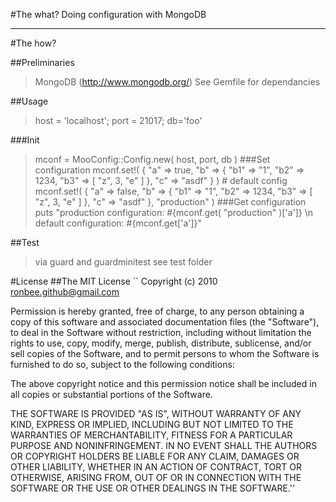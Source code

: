 #The what?
Doing configuration with MongoDB

- - - 
#The how?

##Preliminaries
>MongoDB (http://www.mongodb.org/)
>See Gemfile for dependancies

##Usage
>host = 'localhost'; port = 21017; db='foo'

###Init
>mconf = MooConfig::Config.new( host, port, db )
###Set configuration
>mconf.set!( { "a" => true, "b" => { "b1" => "1", "b2" => 1234, "b3" => [ "z", 3, "e" ] }, "c" => "asdf" } ) # default config
>mconf.set!( { "a" => false, "b" => { "b1" => "1", "b2" => 1234, "b3" => [ "z", 3, "e" ] }, "c" => "asdf" }, "production" )
###Get configuration
>puts "production configuration: #{mconf.get( "production" )['a']} \n default configuration: #{mconf.get['a']}"

##Test
> via guard and guardminitest
> see test folder

#License
##The MIT License
``
Copyright (c) 2010 ronbee.github@gmail.com

Permission is hereby granted, free of charge, to any person obtaining a copy of this software and associated documentation files (the "Software"), to deal in the Software without restriction, including without limitation the rights to use, copy, modify, merge, publish, distribute, sublicense, and/or sell copies of the Software, and to permit persons to whom the Software is furnished to do so, subject to the following conditions:

The above copyright notice and this permission notice shall be included in all copies or substantial portions of the Software.

THE SOFTWARE IS PROVIDED "AS IS", WITHOUT WARRANTY OF ANY KIND, EXPRESS OR IMPLIED, INCLUDING BUT NOT LIMITED TO THE WARRANTIES OF MERCHANTABILITY, FITNESS FOR A PARTICULAR PURPOSE AND NONINFRINGEMENT. IN NO EVENT SHALL THE AUTHORS OR COPYRIGHT HOLDERS BE LIABLE FOR ANY CLAIM, DAMAGES OR OTHER LIABILITY, WHETHER IN AN ACTION OF CONTRACT, TORT OR OTHERWISE, ARISING FROM, OUT OF OR IN CONNECTION WITH THE SOFTWARE OR THE USE OR OTHER DEALINGS IN THE SOFTWARE.''
